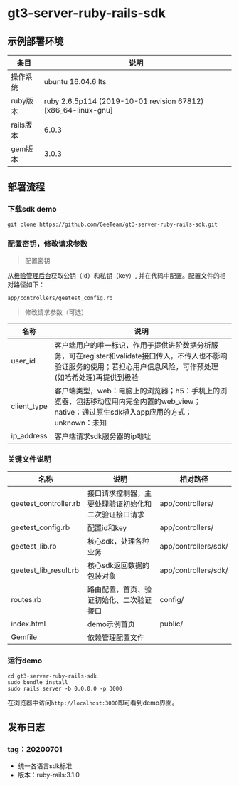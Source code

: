 # gt3-server-ruby-rails-sdk

## 示例部署环境
条目|说明
----|----
操作系统|ubuntu 16.04.6 lts
ruby版本|ruby 2.6.5p114 (2019-10-01 revision 67812) [x86_64-linux-gnu]
rails版本|6.0.3
gem版本|3.0.3

## 部署流程

### 下载sdk demo
```
git clone https://github.com/GeeTeam/gt3-server-ruby-rails-sdk.git
```

### 配置密钥，修改请求参数
> 配置密钥

从[极验管理后台](https://auth.geetest.com/login/)获取公钥（id）和私钥（key）, 并在代码中配置。配置文件的相对路径如下：
```
app/controllers/geetest_config.rb
```

> 修改请求参数（可选）

名称|说明
----|------
user_id|客户端用户的唯一标识，作用于提供进阶数据分析服务，可在register和validate接口传入，不传入也不影响验证服务的使用；若担心用户信息风险，可作预处理(如哈希处理)再提供到极验
client_type|客户端类型，web：电脑上的浏览器；h5：手机上的浏览器，包括移动应用内完全内置的web_view；native：通过原生sdk植入app应用的方式；unknown：未知
ip_address|客户端请求sdk服务器的ip地址

### 关键文件说明
名称|说明|相对路径
----|----|----
geetest_controller.rb|接口请求控制器，主要处理验证初始化和二次验证接口请求|app/controllers/
geetest_config.rb|配置id和key|app/controllers/
geetest_lib.rb|核心sdk，处理各种业务|app/controllers/sdk/
geetest_lib_result.rb|核心sdk返回数据的包装对象|app/controllers/sdk/
routes.rb|路由配置，首页、验证初始化、二次验证接口|config/
index.html|demo示例首页|public/
Gemfile|依赖管理配置文件|

### 运行demo
```
cd gt3-server-ruby-rails-sdk
sudo bundle install
sudo rails server -b 0.0.0.0 -p 3000
```
在浏览器中访问`http://localhost:3000`即可看到demo界面。

## 发布日志

### tag：20200701
- 统一各语言sdk标准
- 版本：ruby-rails:3.1.0


